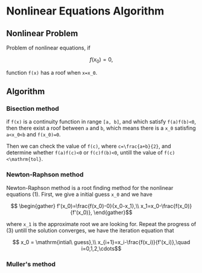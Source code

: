 # Nonlinear Equations Algorithm

## Nonlinear Problem

Problem of nonlinear equations, if
```math
f(x_0) = 0,
```
function ``f(x)`` has a roof when ``x=x_0``.

## Algorithm

### Bisection method

if ``f(x)`` is a continuity function in range ``[a, b]``, and which satisfy ``f(a)f(b)<0``, then there exist a roof between ``a`` and ``b``, which means there is a ``x_0`` satisfing ``a<x_0<b`` and ``f(x_0)=0``.

Then we can check the value of ``f(c)``, where ``c=\frac{a+b}{2}``, and determine whether ``f(a)f(c)<0`` or ``f(c)f(b)<0``, untill the value of ``f(c)<\mathrm{tol}``.

### Newton-Raphson method

Newton-Raphson method is a root finding method for the nonlinear equations (1). First, we give a initial guess ``x_0`` and we have
```math
    \begin{gather}
        f'(x_0)=\frac{f(x_0)-0}{x_0-x_1},\\
        x_1=x_0-\frac{f(x_0)}{f'(x_0)},
    \end{gather}
```
where ``x_1`` is the approximate root we are looking for. Repeat the progress of (3) untill the solution converges, we have the iteration equation that
```math
    x_0 = \mathrm{intial\ guess},\\
    x_{i+1}=x_i-\frac{f(x_i)}{f'(x_i)},\quad i=0,1,2,\cdots
```

### Muller's method
 